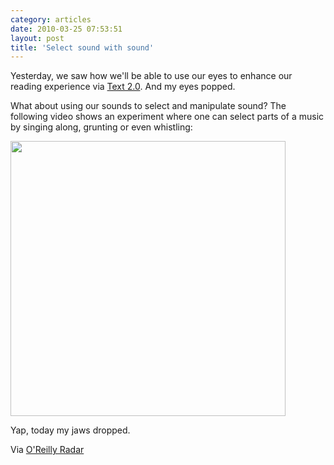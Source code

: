 ```yaml
---
category: articles
date: 2010-03-25 07:53:51
layout: post
title: 'Select sound with sound'
---
```


<p>Yesterday, we saw how we'll be able to use our eyes to enhance our  reading experience via <a href="//joaobordalo.com/articles/2010/03/24/text-2-0">Text 2.0</a>. And my eyes popped.</p>

<p> What about using our sounds to select and manipulate sound? The following video shows an experiment where one can select parts of a music by singing along, grunting or even whistling:</p>

<p><a href="http://web.media.mit.edu/~paris/Paris_Smaragdis/Paris_Audio_Demos_files/user-guide.mov"><img width="440" src="https://joaobordalo.com/images/static/blog/sound-guide-selection.png"></a></p>

<p>Yap, today my jaws dropped.</p>

<p>Via <a href="http://radar.oreilly.com/2010/03/four-short-links-25-march-2010.html">O'Reilly Radar</a>
